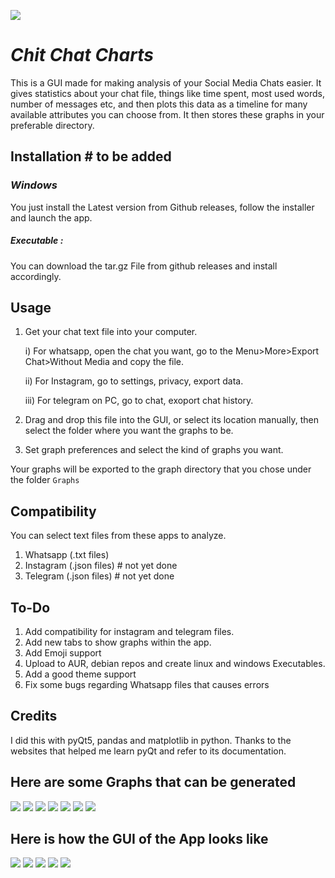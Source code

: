 ![](https://github.com/KrishnarajT/Chit-Chat-Charts/blob/main/chit%20chat%20charts2.png)

# _Chit Chat Charts_

This is a GUI made for making analysis of your Social Media Chats easier. It gives statistics about your chat file, things like time spent, most used words, number of messages etc, and then plots this data as a timeline for many available attributes you can choose from. It then stores these graphs in your preferable directory.

## Installation # to be added

### _Windows_
You just install the Latest version from Github releases, follow the installer and launch the app.

##### Executable :
You can download the tar.gz File from github releases and install accordingly.

## Usage

1. Get your chat text file into your computer. 
   
   i) For whatsapp, open the chat you want, go to the Menu>More>Export Chat>Without Media and copy the file.
   
   ii) For Instagram, go to settings, privacy, export data.

   iii) For telegram on PC, go to chat, exoport chat history.

2. Drag and drop this file into the GUI, or select its location manually, then select the folder where you want the graphs to be.
3. Set graph preferences and select the kind of graphs you want.

Your graphs will be exported to the graph directory that you chose under the folder `Graphs`


## Compatibility

You can select text files from these apps to analyze.

1. Whatsapp (.txt files)
2. Instagram (.json files) # not yet done
3. Telegram (.json files) # not yet done


## To-Do
1. Add compatibility for instagram and telegram files.
2. Add new tabs to show graphs within the app.
3. Add Emoji support
4. Upload to AUR, debian repos and create linux and windows Executables.
5. Add a good theme support
6. Fix some bugs regarding Whatsapp files that causes errors

## Credits
I did this with pyQt5, pandas and matplotlib in python. Thanks to the websites that helped me learn pyQt and refer to its documentation. 

## Here are some Graphs that can be generated
![](https://github.com/KrishnarajT/Chit-Chat-Charts/blob/main/Example/Graphs/krishnaraj%20and%20friend%20Percentage%20of%20Messages%20Sent.png)
![](https://github.com/KrishnarajT/Chit-Chat-Charts/blob/main/Example/Graphs/krishnaraj%20and%20friend%20Session%20Times.jpg)
![](https://github.com/KrishnarajT/Chit-Chat-Charts/blob/main/Example/Graphs/krishnaraj%20and%20friend%20Special%20Word%20Usages%20-%201.jpg)
![](https://github.com/KrishnarajT/Chit-Chat-Charts/blob/main/Example/Graphs/krishnaraj%20with%20friend%20Messages%20Sent%20Monthly.jpg)
![](https://github.com/KrishnarajT/Chit-Chat-Charts/blob/main/Example/Graphs/krishnaraj%20with%20friend%20Top%2020%20Words.jpg)
![](https://github.com/KrishnarajT/Chit-Chat-Charts/blob/main/Example/Graphs/krishnaraj%20with%20friend%20Total%20Messages%20Each%20Hour%20All%20Time.jpg)
![](https://github.com/KrishnarajT/Chit-Chat-Charts/blob/main/Example/Graphs/krishnaraj%20with%20friend%20Total%20Time%20spent%20Over%20the%20Week.jpg)

## Here is how the GUI of the App looks like
![](https://github.com/KrishnarajT/Chit-Chat-Charts/blob/main/Screenshots/CCC.png)
![](https://github.com/KrishnarajT/Chit-Chat-Charts/blob/main/Screenshots/CCC%20(1).png)
![](https://github.com/KrishnarajT/Chit-Chat-Charts/blob/main/Screenshots/CCC%20(2).png)
![](https://github.com/KrishnarajT/Chit-Chat-Charts/blob/main/Screenshots/CCC%20(3).png)
![](https://github.com/KrishnarajT/Chit-Chat-Charts/blob/main/Screenshots/CCC%20(4).png)
